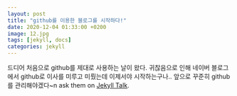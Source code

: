 ```yaml
---
layout: post
title: "github를 이용한 블로그를 시작하다!"
date: 2020-12-04 01:33:00 +0200
image: 12.jpg
tags: [jekyll, docs]
categories: jekyll
---
```


드디어 처음으로 github를 제대로 사용하는 날이 왔다.
귀찮음으로 인해 네이버 블로그에서 github로 이사를 미루고 미뤘는데 이제서야 시작하는구나..
앞으로 꾸준히 github를 관리해야겠다~n ask them on [Jekyll Talk][jekyll-talk].

[jekyll-docs]: https://jekyllrb.com/docs/home
[jekyll-gh]:   https://github.com/jekyll/jekyll
[jekyll-talk]: https://talk.jekyllrb.com/